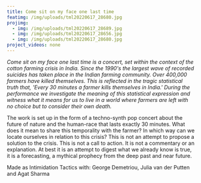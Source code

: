 ```yaml
---
title: Come sit on my face one last time
featimg: /img/uploads/tml20220617_28680.jpg
projimg:
  - img: /img/uploads/tml20220617_28689.jpg
  - img: /img/uploads/tml20220617_28656.jpg
  - img: /img/uploads/tml20220617_28680.jpg
project_videos: none
---
```

*Come sit on my face one last time is a concert, set within the context of the cotton farming crisis in India. S﻿ince the 1990's the largest wave of recorded suicides has taken place in the Indian farming community. Over 400,000 farmers have killed themselves. This is reflected in the tragic statistical truth that, 'Every 30 minutes a farmer kills themselves in India.' During the performance we investigate the meaning of this statistical expression and witness what it means for us to live in a world where farmers are left with no choice but to consider their own death.*

The work is set up in the form of a techno-synth pop concert about the future of nature and the human-race that lasts exactly 30 minutes. What does it mean to share this temporality with the farmer? In which way can we locate ourselves in relation to this crisis? This is not an attempt to propose a solution to the crisis. This is not a call to action. It is not a commentary or an explanation. At best it is an attempt to digest what we already know is true, it is a forecasting, a mythical prophecy from the deep past and near future.

Made as Intimidation Tactics with: George Demetriou, Julia van der Putten and Agat Sharma